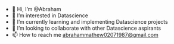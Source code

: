 - 👋 Hi, I’m @Abraham
- 👀 I’m interested in Datascience
- 🌱 I’m currently learning and implementing Datascience projects
- 💞️ I’m looking to collaborate with other Datascience aspirants
- 📫 How to reach me abrahammathew02071987@gmail.com

<!---
abrahammathew02071987/abrahammathew02071987 is a ✨ special ✨ repository because its `README.md` (this file) appears on your GitHub profile.
You can click the Preview link to take a look at your changes.
--->
